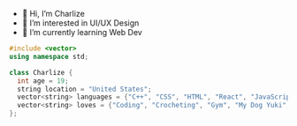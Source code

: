- 👋 Hi, I’m Charlize
- 👀 I’m interested in UI/UX Design
- 🌱 I’m currently learning Web Dev

```cpp
#include <vector>
using namespace std;

class Charlize {
  int age = 19;
  string location = "United States";
  vector<string> languages = {"C++", "CSS", "HTML", "React", "JavaScript"};
  vector<string> loves = {"Coding", "Crocheting", "Gym", "My Dog Yuki", "Noah"};
};
```

<!---
charlilize/charlilize is a ✨ special ✨ repository because its `README.md` (this file) appears on your GitHub profile.
You can click the Preview link to take a look at your changes.
--->
